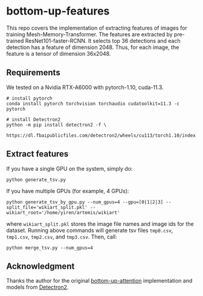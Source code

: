# bottom-up-features
This repo covers the implementation of extracting features of images for training Mesh-Memory-Transformer. The features are extracted by pre-trained ResNet101-faster-RCNN. It selects top 36 detections and each detection has a feature of dimension 2048. Thus, for each image, the feature is a tensor of dimension 36x2048.

## Requirements
We tested on a Nvidia RTX-A6000 with pytorch-1.10, cuda-11.3.
```
# install pytorch
conda install pytorch torchvision torchaudio cudatoolkit=11.3 -c pytorch

# install Detectron2
python -m pip install detectron2 -f \
  https://dl.fbaipublicfiles.com/detectron2/wheels/cu113/torch1.10/index.html
```

## Extract features
If you have a single GPU on the system, simply do:
```
python generate_tsv.py
```
If you have multiple GPUs (for example, 4 GPUs):
```
python generate_tsv_by_gpu.py --num_gpus=4 --gpu=[0|1|2|3] --split_file='wikiart_split.pkl' --wikiart_root='/home/yiren/artemis/wikiart'
```
where `wikiart_split.pkl` stores the image file names and image ids for the dataset. Running above commands will generate tsv files `tmp0.csv`, `tmp1.csv`, `tmp2.csv`, and `tmp3.csv`. Then, call:
```
python merge_tsv.py --num_gpus=4
```

## Acknowledgment
Thanks the author for the original [bottom-up-attention](https://github.com/peteanderson80/bottom-up-attention/blob/master/tools/generate_tsv.py) implementation and models from [Detectron2](https://github.com/facebookresearch/detectron2).
